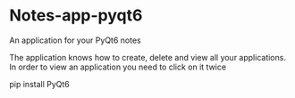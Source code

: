 # Notes-app-pyqt6
An application for your PyQt6 notes

The application knows how to create, delete and view all your applications. In order to view an application you need to click on it twice

pip install PyQt6
